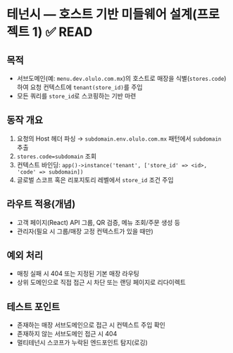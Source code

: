 # 테넌시 — 호스트 기반 미들웨어 설계(프로젝트 1) ✅ READ

## 목적
- 서브도메인(예: `menu.dev.olulo.com.mx`)의 호스트로 매장을 식별(`stores.code`)하여 요청 컨텍스트에 `tenant(store_id)`를 주입
- 모든 쿼리를 `store_id`로 스코핑하는 기반 마련

## 동작 개요
1) 요청의 Host 헤더 파싱 → `subdomain.env.olulo.com.mx` 패턴에서 `subdomain` 추출
2) `stores.code=subdomain` 조회
3) 컨텍스트 바인딩: `app()->instance('tenant', ['store_id' => <id>, 'code' => subdomain])`
4) 글로벌 스코프 혹은 리포지토리 레벨에서 `store_id` 조건 주입

## 라우트 적용(개념)
- 고객 페이지(React) API 그룹, QR 검증, 메뉴 조회/주문 생성 등
- 관리자(필요 시 그룹/매장 고정 컨텍스트가 있을 때만)

## 예외 처리
- 매칭 실패 시 404 또는 지정된 기본 매장 라우팅
- 상위 도메인으로 직접 접근 시 차단 또는 랜딩 페이지로 리다이렉트

## 테스트 포인트
- 존재하는 매장 서브도메인으로 접근 시 컨텍스트 주입 확인
- 존재하지 않는 서브도메인 접근 시 404
- 멀티테넌시 스코프가 누락된 엔드포인트 탐지(로깅)
